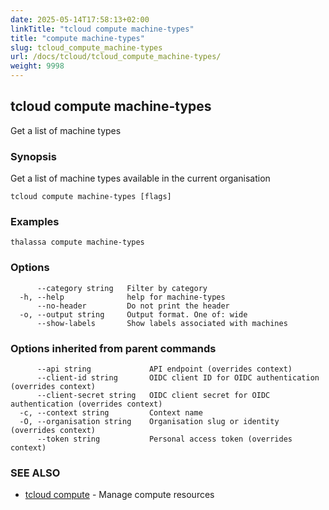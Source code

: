 ```yaml
---
date: 2025-05-14T17:58:13+02:00
linkTitle: "tcloud compute machine-types"
title: "compute machine-types"
slug: tcloud_compute_machine-types
url: /docs/tcloud/tcloud_compute_machine-types/
weight: 9998
---
```

## tcloud compute machine-types

Get a list of machine types

### Synopsis

Get a list of machine types available in the current organisation

```
tcloud compute machine-types [flags]
```

### Examples

```
thalassa compute machine-types
```

### Options

```
      --category string   Filter by category
  -h, --help              help for machine-types
      --no-header         Do not print the header
  -o, --output string     Output format. One of: wide
      --show-labels       Show labels associated with machines
```

### Options inherited from parent commands

```
      --api string             API endpoint (overrides context)
      --client-id string       OIDC client ID for OIDC authentication (overrides context)
      --client-secret string   OIDC client secret for OIDC authentication (overrides context)
  -c, --context string         Context name
  -O, --organisation string    Organisation slug or identity (overrides context)
      --token string           Personal access token (overrides context)
```

### SEE ALSO

* [tcloud compute](/docs/tcloud/tcloud_compute/)	 - Manage compute resources

